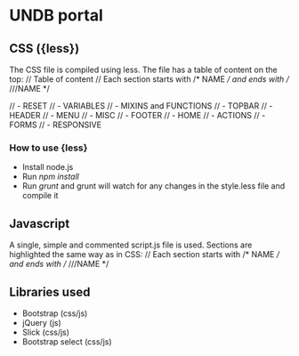 # UNDB portal
## CSS ({less})
The CSS file is compiled using less. The file has a table of content on the top:
// Table of content
// Each section starts with /* NAME */ and ends with /* ///NAME */

// - RESET
// - VARIABLES
// - MIXINS and FUNCTIONS
// - TOPBAR
// - HEADER
// - MENU
// - MISC
// - FOOTER
// - HOME
// - ACTIONS
// - FORMS
// - RESPONSIVE

### How to use {less}
- Install node.js
- Run *npm install*
- Run *grunt* and grunt will watch for any changes in the style.less file and compile it

## Javascript
A single, simple and commented script.js file is used. Sections are highlighted the same way as in CSS:
// Each section starts with /* NAME */ and ends with /* ///NAME */

## Libraries used
- Bootstrap (css/js)
- jQuery (js)
- Slick (css/js)
- Bootstrap select (css/js)
